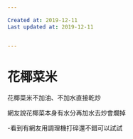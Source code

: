 ```yaml
---

Created at: 2019-12-11
Last updated at: 2019-12-11


---
```


# 花椰菜米


花椰菜米不加油、不加水直接乾炒

網友說花椰菜本身有水分再加水去炒會爛掉

\-看到有網友用調理機打碎還不錯可以試試

